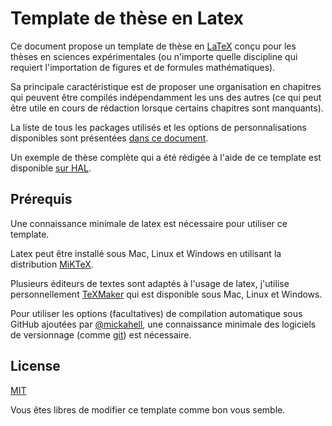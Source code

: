 # Template de thèse en Latex

Ce document propose un template de thèse en [LaTeX](https://fr.wikipedia.org/wiki/LaTeX) conçu pour les thèses en sciences expérimentales (ou n'importe quelle discipline qui requiert l'importation de figures et de formules mathématiques).

Sa principale caractéristique est de proposer une organisation en chapitres qui peuvent être compilés indépendamment les uns des autres (ce qui peut être utile en cours de rédaction lorsque certains chapitres sont manquants).

La liste de tous les packages utilisés et les options de personnalisations disponibles sont présentées [dans ce document](./examples/explanations_packages.pdf).

Un exemple de thèse complète qui a été rédigée à l'aide de ce template est disponible [sur HAL](https://tel.archives-ouvertes.fr/tel-01192759/document).

## Prérequis

Une connaissance minimale de latex est nécessaire pour utiliser ce template.

Latex peut être installé sous Mac, Linux et Windows en utilisant la distribution [MiKTeX](https://miktex.org/).

Plusieurs éditeurs de textes sont adaptés à l'usage de latex, j'utilise personnellement [TeXMaker](https://www.xm1math.net/texmaker/index_fr.html) qui est disponible sous Mac, Linux et Windows.

Pour utiliser les options (facultatives) de compilation automatique sous GitHub ajoutées par [@mickahell](https://github.com/mickahell), une connaissance minimale des logiciels de versionnage (comme [git](https://git-scm.com/)) est nécessaire.

## License

[MIT](https://choosealicense.com/licenses/mit/)

Vous êtes libres de modifier ce template comme bon vous semble.
